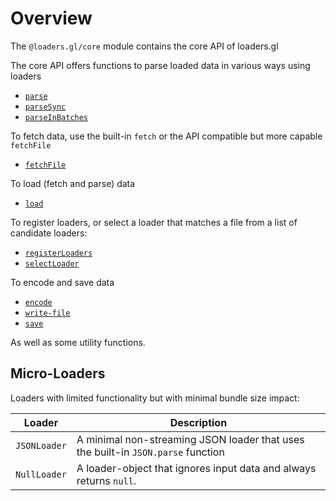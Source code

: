 # Overview

The `@loaders.gl/core` module contains the core API of loaders.gl

The core API offers functions to parse loaded data in various ways using loaders

- [`parse`](/docs/modules/core/api-reference/parse)
- [`parseSync`](/docs/modules/core/api-reference/parse-sync)
- [`parseInBatches`](/docs/modules/core/api-reference/parse-in-batches)

To fetch data, use the built-in `fetch` or the API compatible but more capable `fetchFile`

- [`fetchFile`](/docs/modules/core/api-reference/fetch-file)

To load (fetch and parse) data

- [`load`](/docs/modules/core/api-reference/load)

To register loaders, or select a loader that matches a file from a list of candidate loaders:

- [`registerLoaders`](/docs/modules/core/api-reference/register-loaders)
- [`selectLoader`](/docs/modules/core/api-reference/select-loader)

To encode and save data

- [`encode`](/docs/modules/core/api-reference/encode)
- [`write-file`](/docs/modules/core/api-reference/write-file)
- [`save`](/docs/modules/core/api-reference/save)

As well as some utility functions.

## Micro-Loaders

Loaders with limited functionality but with minimal bundle size impact:

| Loader       | Description                                                                      |
| ------------ | -------------------------------------------------------------------------------- |
| `JSONLoader` | A minimal non-streaming JSON loader that uses the built-in `JSON.parse` function |
| `NullLoader` | A loader-object that ignores input data and always returns `null`.               |
